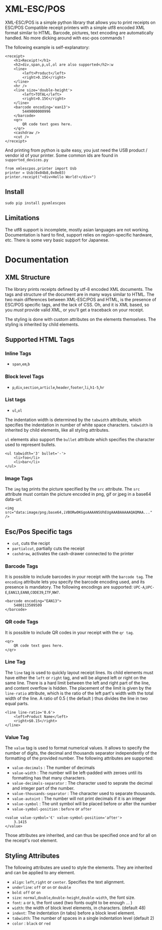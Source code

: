 
# XML-ESC/POS

XML-ESC/POS is a simple python library that allows you to
print receipts on ESC/POS Compatible receipt printers with a simple utf8 
encoded XML format similar to HTML. Barcode, pictures, 
text encoding are automatically handled. No more dicking
around with esc-pos commands !

The following example is self-explanatory: 

    <receipt>
        <h1>Receipt!</h1>
        <h2>div,span,p,ul,ol are also supported</h2>:w
        <line>
            <left>Product</left>
            <right>0.15€</right>
        </line>
        <hr />
        <line size='double-height'>
            <left>TOTAL</left>
            <right>0.15€</right>
        </line>
        <barcode encoding='ean13'>
            5449000000996
        </barcode>
        <qr>
            QR code text goes here.
        </qr>
        <cashdraw /> 
        <cut />
    </receipt>

And printing from python is quite easy, you just
need the USB product / vendor id of your printer. 
Some common ids are found in `supported_devices.py`

    from xmlescpos.printer import Usb
    printer = Usb(0x04b8,0x0e03)
    printer.receipt("<div>Hello World!</div>")

## Install

    sudo pip install pyxmlescpos

## Limitations

The utf8 support is incomplete, mostly asian languages
are not working. Documentation is hard to find, support relies on region-specific hardware, etc. There is some very basic 
support for Japanese.

# Documentation
## XML Structure
The library prints receipts defined by utf-8 encoded XML
documents. The tags and structure of the document are in
many ways similar to HTML. The two main differences between
XML-ESC/POS and HTML, is the presence of ESC/POS specific
tags, and the lack of CSS. Oh, and it is XML based, so you *must* provide
valid XML, or you'll get a traceback on your receipt.

The styling is done with custom attributes on the elements
themselves. The styling is inherited by child elements. 

## Supported HTML Tags
### Inline Tags
 - `span`,`em`,`b`
 
### Block level Tags
 - `p`,`div`,`section`,`article`,`header`,`footer`,`li`,`h1-5`,`hr`

### List tags
 - `ul`,`ol`

The indentation width is determined by the `tabwidth`
attribute, which specifies the indentation in number of white
space characters. `tabwidth` is inherited by child elements, 
like all styling attributes.

`ul` elements also support the `bullet` attribute which specifies
the character used to represent bullets. 

    <ul tabwidth='3' bullet='-'>
        <li>foo</li>
        <li>bar</li>
    </ul>

### Image Tags
The `img` tag prints the picture specified by the `src` attribute. 
The `src` attribute must contain the picture encoded in png, gif 
or jpeg in a base64 data-url.

    <img src="data:image/png;base64,iVBORw0KGgoAAAANSUhEUgAAABAAAAAQAQMAA..." />
    
## Esc/Pos Specific tags
 - `cut`, cuts the recipt
 - `partialcut`, partially cuts the receipt
 - `cashdraw`, activates the cash-drawer connected to the printer

### Barcode Tags
It is possible to include barcodes in your receipt with the `barcode
tag`. The `encoding` attribute lets you specify the barcode encoding
used, and its presence is mandatory. The following encodings are 
supported: `UPC-A`,`UPC-E`,`EAN13`,`EAN8`,`CODE39`,`ITF`,`NW7`.

    <barcode encoding="EAN13">
        5400113509509
    </barcode>

### QR code Tags
It is possible to include QR codes in your receipt with the `qr tag`.

    <qr>
        QR code text goes here.
    </qr>

### Line Tag
The `line` tag is used to quickly layout receipt lines. Its child elements
must have either the `left` or `right` tag, and will be aligned left or right
on the same line. There is a hard limit between the left and right part of the
line, and content overflow is hidden. The placement of the limit is given
by the `line-ratio` attribute, which is the ratio of the left part's width with
the total width of the line. A ratio of 0.5 ( the default ) thus divides the line in two
equal parts. 

    <line line-ratio='0.6'>
        <left>Product Name</left>
        <right>$0.15</right>
    </line>

### Value Tag
The `value` tag is used to format numerical values. It allows to specify 
the number of digits, the decimal and thousands separator independently of
the formatting of the provided number. The following attributes are supported:

 - `value-decimals` : The number of decimals
 - `value-width`    : The number will be left-padded with zeroes until its 
   formatting has that many characters.
 - `value-decimals-separator` : The character used to seprate the decimal and
   integer part of the number.
 - `value-thousands-separator` : The character used to separate thousands.
 - `value-autoint` : The number will not print decimals if it is an integer
 - `value-symbol`  : The unit symbol will be placed before or after the number
 - `value-symbol-position` : `before` or `after`
 
<span />
    
    <value value-symbol='€' value-symbol-position='after'>
        3.1415
    </value>

Those attributes are inherited, and can thus be specified once and for all
on the receipt's root element.

## Styling Attributes

The following attributes are used to style the elements. They are inherited and can be applied to
any element.

- `align`: `left`,`right` or `center`. Specifies the text alignment.
- `underline`: `off` or `on` or `double`
- `bold`: `off` or `on`
- `size`: `normal`,`double`,`double-height`,`double-width`, the font size.
- `font`: `a` or `b`, the font used (two fonts ought to be enough ... )
- `width`: the width of block level elements, in characters. (default 48)
- `indent`: The indentation (in tabs) before a block level element.
- `tabwidth`: The number of spaces in a single indentation level (default 2)
- `color` : `black` or `red` 

